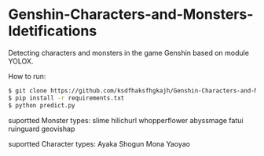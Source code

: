 # Genshin-Characters-and-Monsters-Idetifications
Detecting characters and monsters in the game Genshin based on module YOLOX.

How to run:
```bash
$ git clone https://github.com/ksdfhaksfhgkajh/Genshin-Characters-and-Monsters-Idetifications.git
$ pip install -r requirements.txt
$ python predict.py
```
suportted Monster types:
slime
hilichurl
whopperflower
abyssmage
fatui
ruinguard
geovishap

suportted Character types:
Ayaka
Shogun
Mona
Yaoyao
